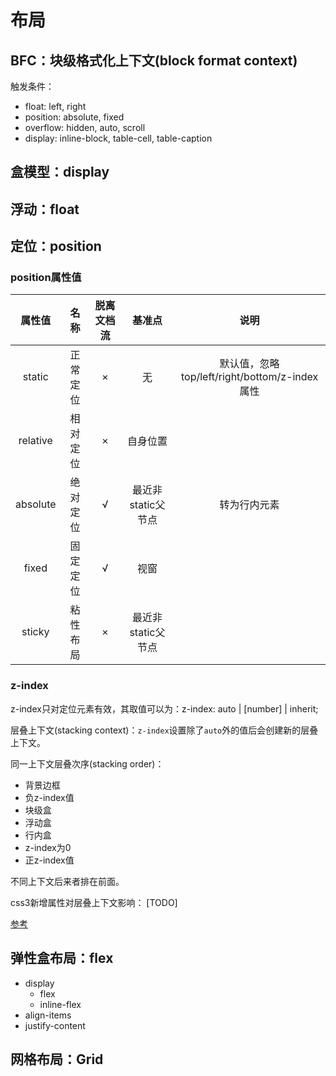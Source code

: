 # 布局

## BFC：块级格式化上下文(block format context)

触发条件：

- float: left, right
- position: absolute, fixed
- overflow: hidden, auto, scroll
- display: inline-block, table-cell, table-caption

## 盒模型：display

## 浮动：float

## 定位：position

### position属性值

| 属性值 | 名称 | 脱离文档流 | 基准点 | 说明 |
|:----:|:----:|:----:|:----:|:----:|
| static | 正常定位 | × | 无 | 默认值，忽略top/left/right/bottom/z-index属性 |
| relative | 相对定位 | × | 自身位置 | |
| absolute | 绝对定位 | √ | 最近非static父节点 | 转为行内元素 |
| fixed | 固定定位 | √ | 视窗 | |
| sticky | 粘性布局 | × | 最近非static父节点 | |

### z-index

z-index只对定位元素有效，其取值可以为：z-index: auto | [number] | inherit;

层叠上下文(stacking context)：`z-index`设置除了`auto`外的值后会创建新的层叠上下文。

同一上下文层叠次序(stacking order)：

- 背景边框
- 负z-index值
- 块级盒
- 浮动盒
- 行内盒
- z-index为0
- 正z-index值

不同上下文后来者排在前面。

css3新增属性对层叠上下文影响：
[TODO]

[参考](https://webdesign.tutsplus.com/zh-hans/articles/what-you-may-not-know-about-the-z-index-property--webdesign-16892)

## 弹性盒布局：flex

- display
    - flex
    - inline-flex
- align-items
- justify-content


## 网格布局：Grid
